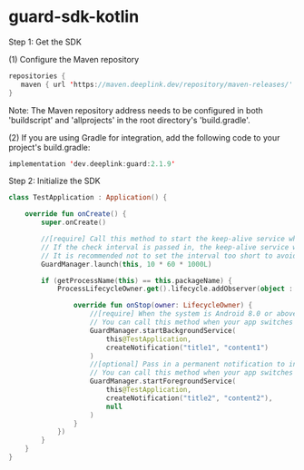 # guard-sdk-kotlin

Step 1: Get the SDK

(1) Configure the Maven repository
```kotlin   
repositories {
   maven { url 'https://maven.deeplink.dev/repository/maven-releases/' }
}
```

Note: The Maven repository address needs to be configured in both 'buildscript' and 'allprojects' in the root directory's 'build.gradle'.

(2) If you are using Gradle for integration, add the following code to your project's build.gradle:
```kotlin
implementation 'dev.deeplink:guard:2.1.9'
```

Step 2: Initialize the SDK
```kotlin
class TestApplication : Application() {

    override fun onCreate() {
        super.onCreate()

        //[require] Call this method to start the keep-alive service when the application is created.
        // If the check interval is passed in, the keep-alive service will check whether the process is alive according to the passed interval.
        // It is recommended not to set the interval too short to avoid excessive power consumption.
        GuardManager.launch(this, 10 * 60 * 1000L)

        if (getProcessName(this) == this.packageName) {
            ProcessLifecycleOwner.get().lifecycle.addObserver(object : DefaultLifecycleObserver {

                override fun onStop(owner: LifecycleOwner) {
                    //[require] When the system is Android 8.0 or above, notifications need to be passed in to ensure that background services can run normally.
                    // You can call this method when your app switches to the background.
                    GuardManager.startBackgroundService(
                        this@TestApplication,
                        createNotification("title1", "content1")
                    )
                    //[optional] Pass in a permanent notification to increase the app process priority and ensure that the app is not killed as much as possible
                    // You can call this method when your app switches to the background.
                    GuardManager.startForegroundService(
                        this@TestApplication,
                        createNotification("title2", "content2"),
                        null
                    )
                }
            })
        }
    }
}
```